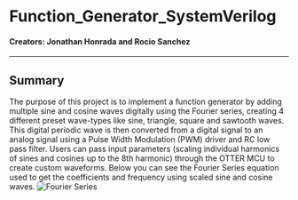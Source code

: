 # Function_Generator_SystemVerilog
#### Creators: Jonathan Honrada and Rocio Sanchez
---
## Summary
The purpose of this project is to implement a function generator by adding multiple sine
and cosine waves digitally using the Fourier series, creating 4 different preset wave-types like
sine, triangle, square and sawtooth waves. This digital periodic wave is then converted from a digital
signal to an analog signal using a Pulse Width Modulation (PWM) driver and RC low pass
filter. Users can pass input parameters (scaling individual harmonics of sines and cosines up to
the 8th harmonic) through the OTTER MCU to create custom waveforms. Below you can see the
Fourier Series equation used to get the coefficients and frequency using scaled sine and cosine waves.
![Fourier Series](https://i.imgur.com/vigmnXx.png)
